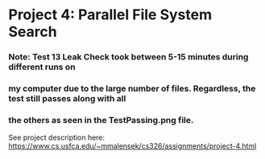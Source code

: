 # Project 4: Parallel File System Search


### Note: Test 13 Leak Check took between 5-15 minutes during different runs on 
### my computer due to the large number of files. Regardless, the test still passes along with all 
### the others as seen in the TestPassing.png file.

See project description here: https://www.cs.usfca.edu/~mmalensek/cs326/assignments/project-4.html


